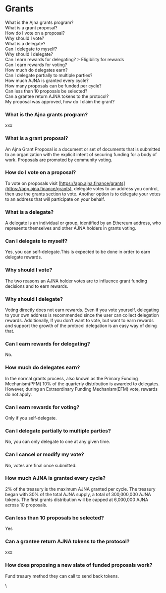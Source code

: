 # Grants

What is the Ajna grants program?\
What is a grant proposal?\
How do I vote on a proposal?\
Why should I vote?\
What is a delegate?\
Can I delegate to myself?\
Why should I delegate?\
Can I earn rewards for delegating? > Eligibility for rewards \
Can I earn rewards for voting?\
How much do delegates earn?\
Can I delegate partially to multiple parties?\
How much AJNA is granted every cycle?\
How many proposals can be funded per cycle?\
Can less than 10 proposals be selected?\
Can a grantee return AJNA tokens to the protocol?\
My proposal was approved, how do I claim the grant?

### What is the Ajna grants program?

xxx

### What is a grant proposal?

An Ajna Grant Proposal is a document or set of documents that is submitted to an organization with the explicit intent of securing funding for a body of work. Proposals are promoted by community voting.

### How do I vote on a proposal?

To vote on proposals visit [https://app.ajna.finance/grants](https://app.ajna.finance/grants), delegate votes to an address you control, then use the grants section to vote. Another option is to delegate your votes to an address that will participate on your behalf.

### What is a delegate?

A delegate is an individual or group, identified by an Ethereum address, who represents themselves and other AJNA holders in grants voting.

### Can I delegate to myself?

Yes, you can self-delegate.This is expected to be done in order to earn delegate rewards.

### Why should I vote?

The two reasons an AJNA holder votes are to influence grant funding decisions and to earn rewards.

### Why should I delegate?

Voting directly does not earn rewards. Even if you vote yourself, delegating to your own address is recommended since the user can collect delegation rewards. Additionally, If you don’t want to vote, but want to earn rewards and support the growth of the protocol delegation is an easy way of doing that.

### Can I earn rewards for delegating?

No.

### How much do delegates earn?

In the normal grants process, also known as the Primary Funding Mechanism(PFM) 10% of the quarterly distribution is awarded to delegates. However, during an Extraordinary Funding Mechanism(EFM) vote, rewards do not apply.

### Can I earn rewards for voting?

Only if you self-delegate.

### Can I delegate partially to multiple parties?

No, you can only delegate to one at any given time.

### Can I cancel or modify my vote?

No, votes are final once submitted.

### How much AJNA is granted every cycle?

2% of the treasury is the maximum AJNA granted per cycle. The treasury began with 30% of the total AJNA supply, a total of 300,000,000 AJNA tokens. The first grants distribution will be capped at 6,000,000 AJNA across 10 proposals.

### Can less than 10 proposals be selected?

Yes

### Can a grantee return AJNA tokens to the protocol?

xxx

### How does proposing a new slate of funded proposals work?

Fund treaury method they can call to send back tokens.

\
